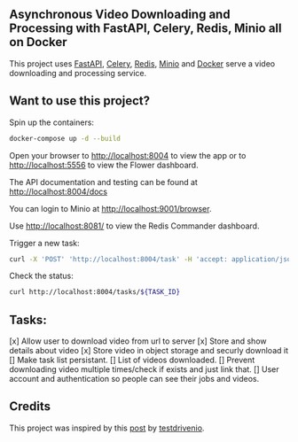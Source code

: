 ## Asynchronous Video Downloading and Processing with FastAPI, Celery, Redis, Minio all on Docker

This project uses [FastAPI](https://github.com/tiangolo/fastapi), [Celery](https://github.com/celery/celery), [Redis](https://redis.io/), [Minio](https://min.io/) and [Docker](https://www.docker.com/) serve a video downloading and processing service.

## Want to use this project?

Spin up the containers:

```sh
docker-compose up -d --build
```

Open your browser to [http://localhost:8004](http://localhost:8004) to view the app or to [http://localhost:5556](http://localhost:5556) to view the Flower dashboard.

The API documentation and testing can be found at [http://localhost:8004/docs](http://localhost:8004/docs)

You can login to Minio at [http://localhost:9001/browser](http://localhost:9001/browser).

Use [http://localhost:8081/](http://localhost:8081/) to view the Redis Commander dashboard.

Trigger a new task:

```sh
curl -X 'POST' 'http://localhost:8004/task' -H 'accept: application/json' -H 'Content-Type: application/json' -d '{"url": "https://www.youtube.com/watch?v=DmH6YPWhaDY"}'
```

Check the status:

```sh
curl http://localhost:8004/tasks/${TASK_ID}
```

## Tasks:

[x] Allow user to download video from url to server
[x] Store and show details about video
[x] Store video in object storage and securly download it
[]  Make task list persistant.
[]  List of videos downloaded. 
[]  Prevent downloading video multiple times/check if exists and just link that.
[]  User account and authentication so people can see their jobs and videos.


## Credits

This project was inspired by this [post](https://testdriven.io/blog/fastapi-and-celery/) by [testdrivenio](https://github.com/testdrivenio).
